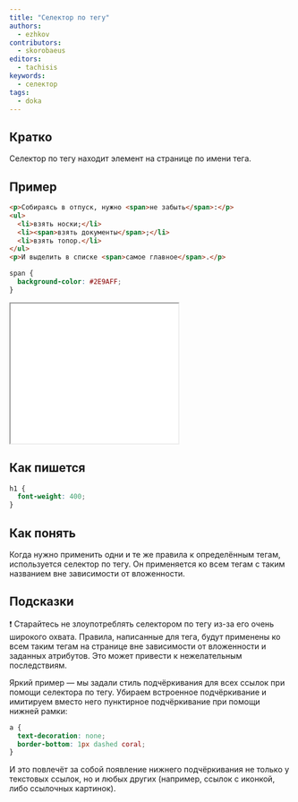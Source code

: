 ```yaml
---
title: "Селектор по тегу"
authors:
  - ezhkov
contributors:
  - skorobaeus
editors:
  - tachisis
keywords:
  - селектор
tags:
  - doka
---
```


## Кратко

Селектор по тегу находит элемент на странице по имени тега.

## Пример

```html
<p>Собираясь в отпуск, нужно <span>не забыть</span>:</p>
<ul>
  <li>взять носки;</li>
  <li><span>взять документы</span>;</li>
  <li>взять топор.</li>
</ul>
<p>И выделить в списке <span>самое главное</span>.</p>
```

```css
span {
  background-color: #2E9AFF;
}
```

<iframe title="Селектор по тегу" src="demos/example/" height="250"></iframe>

## Как пишется

```css
h1 {
  font-weight: 400;
}
```

## Как понять

Когда нужно применить одни и те же правила к определённым тегам, используется селектор по тегу. Он применяется ко всем тегам с таким названием вне зависимости от вложенности.

## Подсказки

<aside>

❗ Старайтесь не злоупотреблять селектором по тегу из-за его очень широкого охвата. Правила, написанные для тега, будут применены ко всем таким тегам на странице вне зависимости от вложенности и заданных атрибутов. Это может привести к нежелательным последствиям.

</aside>

Яркий пример — мы задали стиль подчёркивания для всех ссылок при помощи селектора по тегу. Убираем встроенное подчёркивание и имитируем вместо него пунктирное подчёркивание при помощи нижней рамки:

```css
a {
  text-decoration: none;
  border-bottom: 1px dashed coral;
}
```

И это повлечёт за собой появление нижнего подчёркивания не только у текстовых ссылок, но и любых других (например, ссылок с иконкой, либо ссылочных картинок).
